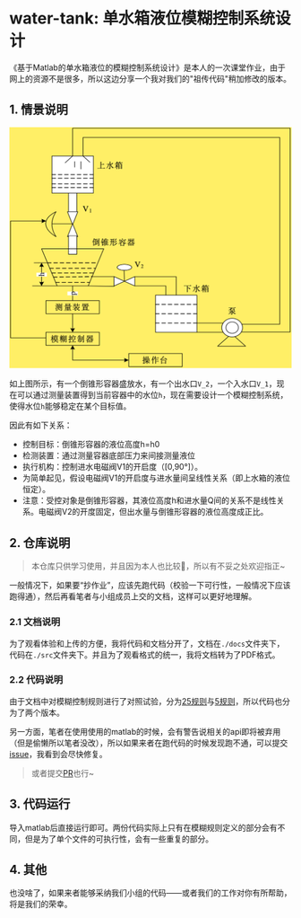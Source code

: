 # water-tank: 单水箱液位模糊控制系统设计

《基于Matlab的单水箱液位的模糊控制系统设计》是本人的一次课堂作业，由于网上的资源不是很多，所以这边分享一个我对我们的"祖传代码"稍加修改的版本。

## 1. 情景说明

![scenario](./static/scenario.png)

如上图所示，有一个倒锥形容器盛放水，有一个出水口`V_2`，一个入水口`V_1`，现在可以通过测量装置得到当前容器中的水位`h`，现在需要设计一个模糊控制系统，使得水位`h`能够稳定在某个目标值。

因此有如下关系：

* 控制目标：倒锥形容器的液位高度h=h0
* 检测装置：通过测量容器底部压力来间接测量液位
* 执行机构：控制进水电磁阀V1的开启度（[0,90°]）。
* 为简单起见，假设电磁阀V1的开启度与进水量间呈线性关系（即上水箱的液位恒定）。
* 注意：受控对象是倒锥形容器，其液位高度h和进水量Q间的关系不是线性关系。电磁阀V2的开度固定，但出水量与倒锥形容器的液位高度成正比。

## 2. 仓库说明

> 本仓库只供学习使用，并且因为本人也比较🥦，所以有不妥之处欢迎指正~

一般情况下，如果要“抄作业”，应该先跑代码（校验一下可行性，一般情况下应该跑得通），然后再看笔者与小组成员上交的文档，这样可以更好地理解。

### 2.1 文档说明

为了观看体验和上传的方便，我将代码和文档分开了，文档在`./docs`文件夹下，代码在`./src`文件夹下。并且为了观看格式的统一，我将文档转为了PDF格式。

### 2.2 代码说明

由于文档中对模糊控制规则进行了对照试验，分为[25规则](./src/main.m)与[5规则](./src/test.m)，所以代码也分为了两个版本。

另一方面，笔者在使用使用的matlab的时候，会有警告说相关的api即将被弃用（但是偷懒所以笔者没改），所以如果来者在跑代码的时候发现跑不通，可以提交[issue](https://github.com/SAKURA-CAT/water-tank/issues)，我看到会尽快修复。

> 或者提交[PR](https://github.com/SAKURA-CAT/water-tank/pulls)也行~

## 3. 代码运行

导入matlab后直接运行即可。两份代码实际上只有在模糊规则定义的部分会有不同，但是为了单个文件的可执行性，会有一些重复的部分。

## 4. 其他

也没啥了，如果来者能够采纳我们小组的代码——或者我们的工作对你有所帮助，将是我们的荣幸。
